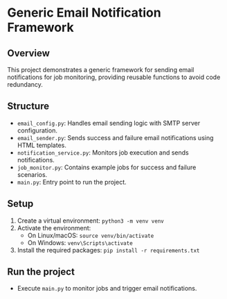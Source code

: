 # Generic Email Notification Framework

## Overview
This project demonstrates a generic framework for sending email notifications for job monitoring, providing reusable functions to avoid code redundancy.

## Structure
- `email_config.py`: Handles email sending logic with SMTP server configuration.
- `email_sender.py`: Sends success and failure email notifications using HTML templates.
- `notification_service.py`: Monitors job execution and sends notifications.
- `job_monitor.py`: Contains example jobs for success and failure scenarios.
- `main.py`: Entry point to run the project.

## Setup
1. Create a virtual environment: `python3 -m venv venv`
2. Activate the environment:
   - On Linux/macOS: `source venv/bin/activate`
   - On Windows: `venv\Scripts\activate`
3. Install the required packages: `pip install -r requirements.txt`

## Run the project
- Execute `main.py` to monitor jobs and trigger email notifications.

